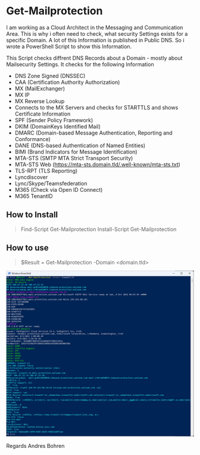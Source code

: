 # Get-Mailprotection
I am working as a Cloud Architect in the Messaging and Communication Area.
This is why i often need to check, what security Settings exists for a specific Domain.
A lot of this Information is published in Public DNS. So i wrote a PowerShell Script to show this Information.

This Script checks diffrent DNS Records about a Domain - mostly about Mailsecurity Settings.
It checks for the following Information
- DNS Zone Signed (DNSSEC)
- CAA (Certification Authority Authorization)
- MX (MailExchanger)
- MX IP
- MX Reverse Lookup
- Connects to the MX Servers and checks for STARTTLS and shows Certificate Information
- SPF (Sender Policy Framework)
- DKIM (DomainKeys Identified Mail)
- DMARC (Domain-based Message Authentication, Reporting and Conformance)
- DANE (DNS-based Authentication of Named Entities)
- BIMI (Brand Indicators for Message Identification)
- MTA-STS (SMTP MTA Strict Transport Security)
- MTA-STS Web (https://mta-sts.domain.tld/.well-known/mta-sts.txt)
- TLS-RPT (TLS Reporting)
- Lyncdiscover
- Lync/Skype/Teamsfederation
- M365 (Check via Open ID Connect)
- M365 TenantID

## How to Install
> Find-Script Get-Mailprotection
> Install-Script Get-Mailprotection

## How to use
>$Result = Get-Mailprotection -Domain <domain.tld>

![Kiku](Get-Mailprotection.jpg)

Regards
Andres Bohren